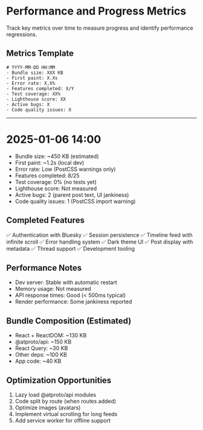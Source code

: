 # Performance and Progress Metrics

Track key metrics over time to measure progress and identify performance regressions.

## Metrics Template
```
# YYYY-MM-DD HH:MM
- Bundle size: XXX KB
- First paint: X.Xs
- Error rate: X.X%
- Features completed: X/Y
- Test coverage: XX%
- Lighthouse score: XX
- Active bugs: X
- Code quality issues: X
```

---

# 2025-01-06 14:00
- Bundle size: ~450 KB (estimated)
- First paint: ~1.2s (local dev)
- Error rate: Low (PostCSS warnings only)
- Features completed: 8/25
- Test coverage: 0% (no tests yet)
- Lighthouse score: Not measured
- Active bugs: 2 (parent post text, UI jankiness)
- Code quality issues: 1 (PostCSS import warning)

## Completed Features
✅ Authentication with Bluesky
✅ Session persistence
✅ Timeline feed with infinite scroll
✅ Error handling system
✅ Dark theme UI
✅ Post display with metadata
✅ Thread support
✅ Development tooling

## Performance Notes
- Dev server: Stable with automatic restart
- Memory usage: Not measured
- API response times: Good (< 500ms typical)
- Render performance: Some jankiness reported

## Bundle Composition (Estimated)
- React + ReactDOM: ~130 KB
- @atproto/api: ~150 KB
- React Query: ~30 KB
- Other deps: ~100 KB
- App code: ~40 KB

## Optimization Opportunities
1. Lazy load @atproto/api modules
2. Code split by route (when routes added)
3. Optimize images (avatars)
4. Implement virtual scrolling for long feeds
5. Add service worker for offline support